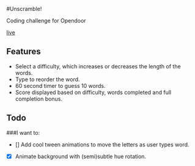 #Unscramble!

Coding challenge for Opendoor

[live](http://jacobhamblin.github.io/unscramble)

## Features

* Select a difficulty, which increases or decreases the length of the words.
* Type to reorder the word.
* 60 second timer to guess 10 words.
* Score displayed based on difficulty, words completed and full completion bonus.

## Todo

###I want to:
- [] Add cool tween animations to move the letters as user types word.
- [x] Animate background with (semi)subtle hue rotation.
